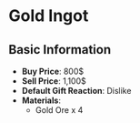 # Gold Ingot

## Basic Information

- **Buy Price**: 800$
- **Sell Price**: 1,100$
- **Default Gift Reaction**: Dislike
- **Materials**:
  - Gold Ore x 4
